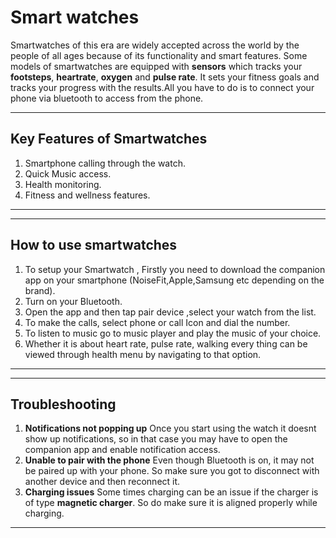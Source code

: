 # Smart watches

Smartwatches of this era are widely accepted across the world by the people of all ages because of its functionality and smart features.
Some models of smartwatches are equipped with __sensors__ which tracks your __footsteps__, __heartrate__, __oxygen__ and __pulse rate__. It sets your fitness goals and tracks your progress with the results.All you have to do is to connect your phone via bluetooth to access from the phone.

---
## Key Features of Smartwatches

1) Smartphone calling through the watch.
2) Quick Music access.
3) Health monitoring.
4) Fitness and wellness features.
---

---

## How to use smartwatches

1. To setup your Smartwatch , Firstly you need to download the companion app on your smartphone (NoiseFit,Apple,Samsung etc depending on the brand).
2. Turn on your Bluetooth.
3. Open the app and then tap pair device ,select your watch from the list.
4. To make the calls, select phone or call Icon and dial the number.
5. To listen to music go to music player and play the music of your choice.
6. Whether it is about heart rate, pulse rate, walking every thing can be viewed through health menu by navigating to that option.

---

---

## Troubleshooting

1. **Notifications not popping up**
 Once you start using the watch it doesnt show up notifications, so in that case you may have to open the companion app and enable notification access.
2. **Unable to pair with the phone**
 Even though Bluetooth is on, it may not be paired up with your phone. So make sure you got to disconnect with another device and then reconnect it.
3. **Charging issues**
 Some times charging can be an issue if the charger is of type __magnetic charger__. So do make sure it is aligned properly while charging. 


---







